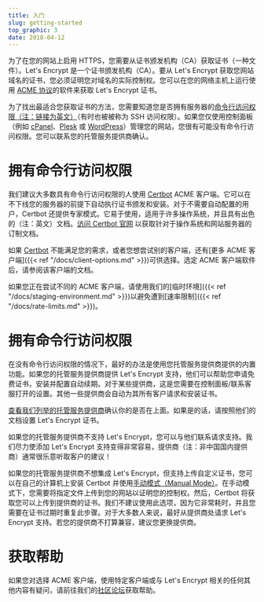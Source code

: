 ```yaml
---
title: 入门
slug: getting-started
top_graphic: 3
date: 2018-04-12
---
```


为了在您的网站上启用 HTTPS，您需要从证书颁发机构（CA）获取证书（一种文件）。Let's Encrypt 是一个证书颁发机构（CA）。要从 Let's Encrypt 获取您网站域名的证书，您必须证明您对域名的实际控制权。您可以在您的网络主机上运行使用 [ACME 协议](https://ietf-wg-acme.github.io/acme/)的软件来获取 Let's Encrypt 证书。

为了找出最适合您获取证书的方法，您需要知道您是否拥有服务器的[命令行访问权限（注：链接为英文）](https://en.wikipedia.org/wiki/Shell_account)（有时也被被称为 SSH 访问权限）。如果您仅使用控制面板（例如 [cPanel](https://cpanel.com/)、[Plesk](https://www.plesk.com/) 或 [WordPress](https://wordpress.org/)）管理您的网站，您很有可能没有命令行访问权限。您可以联系您的托管服务提供商确认。

# 拥有命令行访问权限

我们建议大多数具有命令行访问权限的人使用 [Certbot] ACME 客户端。它可以在不下线您的服务器的前提下自动执行证书颁发和安装。对于不需要自动配置的用户，Certbot 还提供专家模式。它易于使用，适用于许多操作系统，并且具有出色的（注：英文）文档。[访问 Certbot 官网][Certbot] 以获取针对于操作系统和网站服务器的订制文档。

如果 [Certbot] 不能满足您的需求，或者您想尝试别的客户端，还有[更多 ACME 客户端]({{< ref "/docs/client-options.md" >}})可供选择。选定 ACME 客户端软件后，请参阅该客户端的文档。

如果您正在尝试不同的 ACME 客户端，请使用我们的[临时环境]({{< ref "/docs/staging-environment.md" >}})以避免遭到[速率限制]({{< ref "/docs/rate-limits.md" >}})。


[Certbot]: https://certbot.eff.org/  "Certbot"

# 拥有命令行访问权限

在没有命令行访问权限的情况下，最好的办法是使用您托管服务提供商提供的内置功能。如果您的托管服务提供商提供 Let's Encrypt 支持，他们可以帮助您申请免费证书，安装并配置自动续期。对于某些提供商，这是您需要在控制面板/联系客服打开的设置。其他一些提供商会自动为其所有客户请求和安装证书。

[查看我们列举的托管服务提供商](https://community.letsencrypt.org/t/web-hosting-who-support-lets-encrypt/6920)确认你的是否在上面。如果是的话，请按照他们的文档设置 Let's Encrypt 证书。

如果您的托管服务提供商不支持 Let's Encrypt，您可以与他们联系请求支持。我们尽力使添加 Let's Encrypt 支持变得非常容易，提供商（注：非中国国内提供商）通常很乐意听取客户的建议！

如果您的托管服务提供商不想集成 Let's Encrypt，但支持上传自定义证书，您可以在自己的计算机上安装 Certbot 并使用[手动模式（Manual Mode）](https://certbot.eff.org/docs/using.html#manual)。在手动模式下，您需要将指定文件上传到您的网站以证明您的控制权。然后，Certbot 将获取您可以上传到提供商的证书。我们不建议使用此选项，因为它非常耗时，并且您需要在证书过期时重复此步骤。对于大多数人来说，最好从提供商处请求 Let's Encrypt 支持。若您的提供商不打算兼容，建议您更换提供商。


# 获取帮助

如果您对选择 ACME 客户端，使用特定客户端或与 Let's Encrypt 相关的任何其他内容有疑问，请前往我们的[社区论坛](https://community.letsencrypt.org/)获取帮助。
